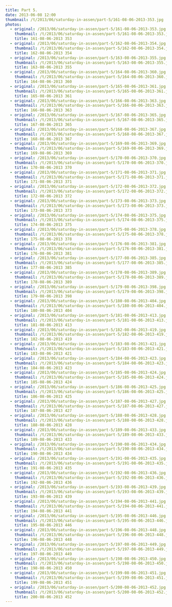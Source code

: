 ```yaml
---
title: Part 5.
date: 2013-06-08 12:00
thumbnail: /t/2013/06/saturday-in-assen/part-5/161-08-06-2013-353.jpg
photos:
  - original: /2013/06/saturday-in-assen/part-5/161-08-06-2013-353.jpg
    thumbnail: /t/2013/06/saturday-in-assen/part-5/161-08-06-2013-353.jpg
    title: 161-08-06-2013 353
  - original: /2013/06/saturday-in-assen/part-5/162-08-06-2013-354.jpg
    thumbnail: /t/2013/06/saturday-in-assen/part-5/162-08-06-2013-354.jpg
    title: 162-08-06-2013 354
  - original: /2013/06/saturday-in-assen/part-5/163-08-06-2013-355.jpg
    thumbnail: /t/2013/06/saturday-in-assen/part-5/163-08-06-2013-355.jpg
    title: 163-08-06-2013 355
  - original: /2013/06/saturday-in-assen/part-5/164-08-06-2013-360.jpg
    thumbnail: /t/2013/06/saturday-in-assen/part-5/164-08-06-2013-360.jpg
    title: 164-08-06-2013 360
  - original: /2013/06/saturday-in-assen/part-5/165-08-06-2013-361.jpg
    thumbnail: /t/2013/06/saturday-in-assen/part-5/165-08-06-2013-361.jpg
    title: 165-08-06-2013 361
  - original: /2013/06/saturday-in-assen/part-5/166-08-06-2013-363.jpg
    thumbnail: /t/2013/06/saturday-in-assen/part-5/166-08-06-2013-363.jpg
    title: 166-08-06-2013 363
  - original: /2013/06/saturday-in-assen/part-5/167-08-06-2013-365.jpg
    thumbnail: /t/2013/06/saturday-in-assen/part-5/167-08-06-2013-365.jpg
    title: 167-08-06-2013 365
  - original: /2013/06/saturday-in-assen/part-5/168-08-06-2013-367.jpg
    thumbnail: /t/2013/06/saturday-in-assen/part-5/168-08-06-2013-367.jpg
    title: 168-08-06-2013 367
  - original: /2013/06/saturday-in-assen/part-5/169-08-06-2013-369.jpg
    thumbnail: /t/2013/06/saturday-in-assen/part-5/169-08-06-2013-369.jpg
    title: 169-08-06-2013 369
  - original: /2013/06/saturday-in-assen/part-5/170-08-06-2013-370.jpg
    thumbnail: /t/2013/06/saturday-in-assen/part-5/170-08-06-2013-370.jpg
    title: 170-08-06-2013 370
  - original: /2013/06/saturday-in-assen/part-5/171-08-06-2013-371.jpg
    thumbnail: /t/2013/06/saturday-in-assen/part-5/171-08-06-2013-371.jpg
    title: 171-08-06-2013 371
  - original: /2013/06/saturday-in-assen/part-5/172-08-06-2013-372.jpg
    thumbnail: /t/2013/06/saturday-in-assen/part-5/172-08-06-2013-372.jpg
    title: 172-08-06-2013 372
  - original: /2013/06/saturday-in-assen/part-5/173-08-06-2013-373.jpg
    thumbnail: /t/2013/06/saturday-in-assen/part-5/173-08-06-2013-373.jpg
    title: 173-08-06-2013 373
  - original: /2013/06/saturday-in-assen/part-5/174-08-06-2013-375.jpg
    thumbnail: /t/2013/06/saturday-in-assen/part-5/174-08-06-2013-375.jpg
    title: 174-08-06-2013 375
  - original: /2013/06/saturday-in-assen/part-5/175-08-06-2013-378.jpg
    thumbnail: /t/2013/06/saturday-in-assen/part-5/175-08-06-2013-378.jpg
    title: 175-08-06-2013 378
  - original: /2013/06/saturday-in-assen/part-5/176-08-06-2013-381.jpg
    thumbnail: /t/2013/06/saturday-in-assen/part-5/176-08-06-2013-381.jpg
    title: 176-08-06-2013 381
  - original: /2013/06/saturday-in-assen/part-5/177-08-06-2013-385.jpg
    thumbnail: /t/2013/06/saturday-in-assen/part-5/177-08-06-2013-385.jpg
    title: 177-08-06-2013 385
  - original: /2013/06/saturday-in-assen/part-5/178-08-06-2013-389.jpg
    thumbnail: /t/2013/06/saturday-in-assen/part-5/178-08-06-2013-389.jpg
    title: 178-08-06-2013 389
  - original: /2013/06/saturday-in-assen/part-5/179-08-06-2013-398.jpg
    thumbnail: /t/2013/06/saturday-in-assen/part-5/179-08-06-2013-398.jpg
    title: 179-08-06-2013 398
  - original: /2013/06/saturday-in-assen/part-5/180-08-06-2013-404.jpg
    thumbnail: /t/2013/06/saturday-in-assen/part-5/180-08-06-2013-404.jpg
    title: 180-08-06-2013 404
  - original: /2013/06/saturday-in-assen/part-5/181-08-06-2013-413.jpg
    thumbnail: /t/2013/06/saturday-in-assen/part-5/181-08-06-2013-413.jpg
    title: 181-08-06-2013 413
  - original: /2013/06/saturday-in-assen/part-5/182-08-06-2013-419.jpg
    thumbnail: /t/2013/06/saturday-in-assen/part-5/182-08-06-2013-419.jpg
    title: 182-08-06-2013 419
  - original: /2013/06/saturday-in-assen/part-5/183-08-06-2013-421.jpg
    thumbnail: /t/2013/06/saturday-in-assen/part-5/183-08-06-2013-421.jpg
    title: 183-08-06-2013 421
  - original: /2013/06/saturday-in-assen/part-5/184-08-06-2013-423.jpg
    thumbnail: /t/2013/06/saturday-in-assen/part-5/184-08-06-2013-423.jpg
    title: 184-08-06-2013 423
  - original: /2013/06/saturday-in-assen/part-5/185-08-06-2013-424.jpg
    thumbnail: /t/2013/06/saturday-in-assen/part-5/185-08-06-2013-424.jpg
    title: 185-08-06-2013 424
  - original: /2013/06/saturday-in-assen/part-5/186-08-06-2013-425.jpg
    thumbnail: /t/2013/06/saturday-in-assen/part-5/186-08-06-2013-425.jpg
    title: 186-08-06-2013 425
  - original: /2013/06/saturday-in-assen/part-5/187-08-06-2013-427.jpg
    thumbnail: /t/2013/06/saturday-in-assen/part-5/187-08-06-2013-427.jpg
    title: 187-08-06-2013 427
  - original: /2013/06/saturday-in-assen/part-5/188-08-06-2013-428.jpg
    thumbnail: /t/2013/06/saturday-in-assen/part-5/188-08-06-2013-428.jpg
    title: 188-08-06-2013 428
  - original: /2013/06/saturday-in-assen/part-5/189-08-06-2013-433.jpg
    thumbnail: /t/2013/06/saturday-in-assen/part-5/189-08-06-2013-433.jpg
    title: 189-08-06-2013 433
  - original: /2013/06/saturday-in-assen/part-5/190-08-06-2013-434.jpg
    thumbnail: /t/2013/06/saturday-in-assen/part-5/190-08-06-2013-434.jpg
    title: 190-08-06-2013 434
  - original: /2013/06/saturday-in-assen/part-5/191-08-06-2013-435.jpg
    thumbnail: /t/2013/06/saturday-in-assen/part-5/191-08-06-2013-435.jpg
    title: 191-08-06-2013 435
  - original: /2013/06/saturday-in-assen/part-5/192-08-06-2013-436.jpg
    thumbnail: /t/2013/06/saturday-in-assen/part-5/192-08-06-2013-436.jpg
    title: 192-08-06-2013 436
  - original: /2013/06/saturday-in-assen/part-5/193-08-06-2013-439.jpg
    thumbnail: /t/2013/06/saturday-in-assen/part-5/193-08-06-2013-439.jpg
    title: 193-08-06-2013 439
  - original: /2013/06/saturday-in-assen/part-5/194-08-06-2013-441.jpg
    thumbnail: /t/2013/06/saturday-in-assen/part-5/194-08-06-2013-441.jpg
    title: 194-08-06-2013 441
  - original: /2013/06/saturday-in-assen/part-5/195-08-06-2013-446.jpg
    thumbnail: /t/2013/06/saturday-in-assen/part-5/195-08-06-2013-446.jpg
    title: 195-08-06-2013 446
  - original: /2013/06/saturday-in-assen/part-5/196-08-06-2013-448.jpg
    thumbnail: /t/2013/06/saturday-in-assen/part-5/196-08-06-2013-448.jpg
    title: 196-08-06-2013 448
  - original: /2013/06/saturday-in-assen/part-5/197-08-06-2013-449.jpg
    thumbnail: /t/2013/06/saturday-in-assen/part-5/197-08-06-2013-449.jpg
    title: 197-08-06-2013 449
  - original: /2013/06/saturday-in-assen/part-5/198-08-06-2013-450.jpg
    thumbnail: /t/2013/06/saturday-in-assen/part-5/198-08-06-2013-450.jpg
    title: 198-08-06-2013 450
  - original: /2013/06/saturday-in-assen/part-5/199-08-06-2013-451.jpg
    thumbnail: /t/2013/06/saturday-in-assen/part-5/199-08-06-2013-451.jpg
    title: 199-08-06-2013 451
  - original: /2013/06/saturday-in-assen/part-5/200-08-06-2013-452.jpg
    thumbnail: /t/2013/06/saturday-in-assen/part-5/200-08-06-2013-452.jpg
    title: 200-08-06-2013 452
---
```

